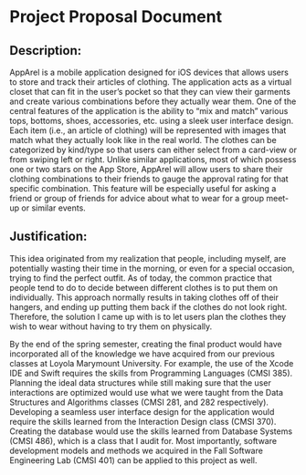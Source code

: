 # Project Proposal Document

## Description:
AppArel is a mobile application designed for iOS devices that allows users to store and track their articles of clothing. The application acts as a virtual closet that can fit in the user’s pocket so that they can view their garments and create various combinations before they actually wear them. One of the central features of the application is the ability to “mix and match” various tops, bottoms, shoes, accessories, etc. using a sleek user interface design. Each item (i.e., an article of clothing) will be represented with images that match what they actually look like in the real world. The clothes can be categorized by kind/type so that users can either select from a card-view or from swiping left or right. Unlike similar applications, most of which possess one or two stars on the App Store, AppArel will allow users to share their clothing combinations to their friends to gauge the approval rating for that specific combination. This feature will be especially useful for asking a friend or group of friends for advice about what to wear for a group meet-up or similar events. 

## Justification:
This idea originated from my realization that people, including myself, are potentially wasting their time in the morning, or even for a special occasion, trying to find the perfect outfit. As of today, the common practice that people tend to do to decide between different clothes is to put them on individually. This approach normally results in taking clothes off of their hangers, and ending up putting them back if the clothes do not look right. Therefore, the solution I came up with is to let users plan the clothes they wish to wear without having to try them on physically. 

By the end of the spring semester, creating the final product would have incorporated all of the knowledge we have acquired from our previous classes at Loyola Marymount University. For example, the use of the Xcode IDE and Swift requires the skills from Programming Languages (CMSI 385). Planning the ideal data structures while still making sure that the user interactions are optimized would use what we were taught from the Data Structures and Algorithms classes (CMSI 281, and 282 respectively). Developing a seamless user interface design for the application would require the skills learned from the Interaction Design class (CMSI 370). Creating the database would use the skills learned from Database Systems (CMSI 486), which is a class that I audit for. Most importantly, software development models and methods we acquired in the Fall Software Engineering Lab (CMSI 401) can be applied to this project as well.
